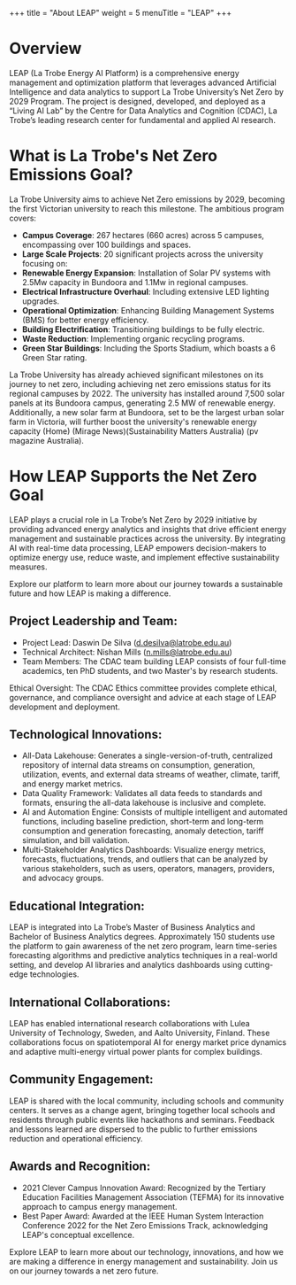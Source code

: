 +++
title = "About LEAP"
weight = 5
menuTitle = "LEAP"
+++

# Overview
LEAP (La Trobe Energy AI Platform) is a comprehensive energy management and optimization platform that leverages advanced Artificial Intelligence and data analytics to support La Trobe University’s Net Zero by 2029 Program. The project is designed, developed, and deployed as a “Living AI Lab” by the Centre for Data Analytics and Cognition (CDAC), La Trobe’s leading research center for fundamental and applied AI research.

# What is La Trobe's Net Zero Emissions Goal?
La Trobe University aims to achieve Net Zero emissions by 2029, becoming the first Victorian university to reach this milestone. The ambitious program covers:

- **Campus Coverage**: 267 hectares (660 acres) across 5 campuses, encompassing over 100 buildings and spaces.
- **Large Scale Projects**: 20 significant projects across the university focusing on:
- **Renewable Energy Expansion**: Installation of Solar PV systems with 2.5Mw capacity in Bundoora and 1.1Mw in regional campuses.
- **Electrical Infrastructure Overhaul**: Including extensive LED lighting upgrades.
- **Operational Optimization**: Enhancing Building Management Systems (BMS) for better energy efficiency.
- **Building Electrification**: Transitioning buildings to be fully electric.
- **Waste Reduction**: Implementing organic recycling programs.
- **Green Star Buildings**: Including the Sports Stadium, which boasts a 6 Green Star rating.

La Trobe University has already achieved significant milestones on its journey to net zero, including achieving net zero emissions status for its regional campuses by 2022. The university has installed around 7,500 solar panels at its Bundoora campus, generating 2.5 MW of renewable energy. Additionally, a new solar farm at Bundoora, set to be the largest urban solar farm in Victoria, will further boost the university's renewable energy capacity​ (Home)​​ (Mirage News)​​ (Sustainability Matters Australia)​​ (pv magazine Australia)​.

# How LEAP Supports the Net Zero Goal
LEAP plays a crucial role in La Trobe’s Net Zero by 2029 initiative by providing advanced energy analytics and insights that drive efficient energy management and sustainable practices across the university. By integrating AI with real-time data processing, LEAP empowers decision-makers to optimize energy use, reduce waste, and implement effective sustainability measures.

Explore our platform to learn more about our journey towards a sustainable future and how LEAP is making a difference.

## Project Leadership and Team:

- Project Lead: Daswin De Silva (d.desilva@latrobe.edu.au)
- Technical Architect: Nishan Mills (n.mills@latrobe.edu.au)
- Team Members: The CDAC team building LEAP consists of four full-time academics, ten PhD students, and two Master's by research students.

Ethical Oversight: The CDAC Ethics committee provides complete ethical, governance, and compliance oversight and advice at each stage of LEAP development and deployment.

## Technological Innovations:

- All-Data Lakehouse: Generates a single-version-of-truth, centralized repository of internal data streams on consumption, generation, utilization, events, and external data streams of weather, climate, tariff, and energy market metrics.
- Data Quality Framework: Validates all data feeds to standards and formats, ensuring the all-data lakehouse is inclusive and complete.
- AI and Automation Engine: Consists of multiple intelligent and automated functions, including baseline prediction, short-term and long-term consumption and generation forecasting, anomaly detection, tariff simulation, and bill validation.
- Multi-Stakeholder Analytics Dashboards: Visualize energy metrics, forecasts, fluctuations, trends, and outliers that can be analyzed by various stakeholders, such as users, operators, managers, providers, and advocacy groups.

## Educational Integration:

LEAP is integrated into La Trobe’s Master of Business Analytics and Bachelor of Business Analytics degrees. Approximately 150 students use the platform to gain awareness of the net zero program, learn time-series forecasting algorithms and predictive analytics techniques in a real-world setting, and develop AI libraries and analytics dashboards using cutting-edge technologies.

## International Collaborations:

LEAP has enabled international research collaborations with Lulea University of Technology, Sweden, and Aalto University, Finland. These collaborations focus on spatiotemporal AI for energy market price dynamics and adaptive multi-energy virtual power plants for complex buildings.

## Community Engagement:

LEAP is shared with the local community, including schools and community centers. It serves as a change agent, bringing together local schools and residents through public events like hackathons and seminars. Feedback and lessons learned are dispersed to the public to further emissions reduction and operational efficiency.


## Awards and Recognition:

- 2021 Clever Campus Innovation Award: Recognized by the Tertiary Education Facilities Management Association (TEFMA) for its innovative approach to campus energy management.
- Best Paper Award: Awarded at the IEEE Human System Interaction Conference 2022 for the Net Zero Emissions Track, acknowledging LEAP's conceptual excellence.


Explore LEAP to learn more about our technology, innovations, and how we are making a difference in energy management and sustainability. Join us on our journey towards a net zero future.